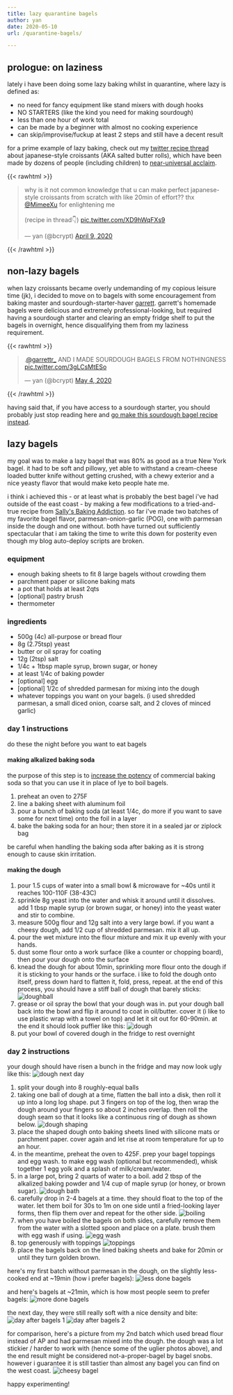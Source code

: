 ```yaml
---
title: lazy quarantine bagels
author: yan
date: 2020-05-10
url: /quarantine-bagels/

---
```


## prologue: on laziness

lately i have been doing some lazy baking whilst in quarantine, where lazy is
defined as:

* no need for fancy equipment like stand mixers with dough hooks
* NO STARTERS (like the kind you need for making sourdough)
* less than one hour of work total
* can be made by a beginner with almost no cooking experience
* can skip/improvise/fuckup at least 2 steps and still have a decent result

for a prime example of lazy baking, check out my [twitter recipe
thread](https://twitter.com/bcrypt/status/1248342621790949376) about
japanese-style croissants (AKA salted butter rolls), which have been made by
dozens of people (including children) to [near-universal
acclaim](https://www.instagram.com/p/CAA9Q_GpZBH/).

{{< rawhtml >}}
<blockquote class="twitter-tweet"><p lang="en" dir="ltr">why is it not common
knowledge that u can make perfect japanese-style croissants from scratch with
like 20min of effort?? thx <a
href="https://twitter.com/MimeeXu?ref_src=twsrc%5Etfw">@MimeeXu</a> for
enlightening me<br><br>(recipe in thread👇) <a
href="https://t.co/XD9hWqFXs9">pic.twitter.com/XD9hWqFXs9</a></p>&mdash; yan
(@bcrypt) <a
href="https://twitter.com/bcrypt/status/1248341610150019072?ref_src=twsrc%5Etfw">April
9, 2020</a></blockquote> <script async
src="https://platform.twitter.com/widgets.js" charset="utf-8"></script>
{{< /rawhtml >}}

## non-lazy bagels

when lazy croissants became overly undemanding of my copious leisure time
(jk), i decided to move on to bagels with some
encouragement from baking master and sourdough-starter-haver
[garrett](https://twitter.com/garrettr_/status/1257401082235490306). garrett's
homemade bagels were delicious and extremely professional-looking, but required having a sourdough starter and
clearing an empty fridge shelf to put the bagels in overnight, hence
disqualifying them from my laziness requirement.

{{< rawhtml >}}
<blockquote class="twitter-tweet"><p lang="en" dir="ltr">.<a
href="https://twitter.com/garrettr_?ref_src=twsrc%5Etfw">@garrettr_</a> AND
I MADE SOURDOUGH BAGELS FROM NOTHINGNESS <a
href="https://t.co/3gLCsMtESo">pic.twitter.com/3gLCsMtESo</a></p>&mdash; yan
(@bcrypt) <a
href="https://twitter.com/bcrypt/status/1257397078973648898?ref_src=twsrc%5Etfw">May
4, 2020</a></blockquote> <script async
src="https://platform.twitter.com/widgets.js" charset="utf-8"></script>
{{< /rawhtml >}}

having said that, if you have access to a sourdough starter, you should
probably just stop reading here and [go make this sourdough bagel recipe
instead](https://www.baked-theblog.com/new-york-style-sourdough-bagels-with-roasted-garlic-labneh/).

## lazy bagels

my goal was to make a lazy bagel that was 80% as good as a true New York
bagel. it had to be soft and pillowy, yet able to withstand a cream-cheese loaded butter knife without getting crushed, with a chewy exterior and a nice yeasty flavor that would make keto people hate me.

i think i achieved this - or at least what is probably the best bagel i've had
outside of the east coast - by making a few modifications to
a tried-and-true recipe from [Sally's Baking
Addiction](https://sallysbakingaddiction.com/homemade-bagels/). so far i've
made two batches of my favorite bagel flavor, parmesan-onion-garlic (POG), one
with parmesan inside the dough and one without. both have turned out
sufficiently spectacular that i am taking the time to write this down for
posterity even though my blog auto-deploy scripts are broken.

### equipment

* enough baking sheets to fit 8 large bagels without crowding them
* parchment paper or silicone baking mats
* a pot that holds at least 2qts
* [optional] pastry brush
* thermometer

### ingredients

* 500g (4c) all-purpose or bread flour
* 8g (2.75tsp) yeast
* butter or oil spray for coating
* 12g (2tsp) salt
* 1/4c + 1tbsp maple syrup, brown sugar, or honey
* at least 1/4c of baking powder
* [optional] egg
* [optional] 1/2c of shredded parmesan for mixing into the dough
* whatever toppings you want on your bagels. (i used shredded parmesan, a small
  diced onion, coarse salt, and 2 cloves of minced garlic)

### day 1 instructions

do these the night before you want to eat bagels

#### making alkalized baking soda

the purpose of this step is to [increase the
potency](https://www.thekitchn.com/expert-bagel-maker-confirms-you-dont-need-lye-to-make-a-good-bagel-maker-tour-203288) of commercial baking soda
so that you can use it in place of lye to boil bagels.

1. preheat an oven to 275F
2. line a baking sheet with aluminum foil
3. pour a bunch of baking soda (at least 1/4c, do more if you want to save some
   for next time) onto the foil in a layer
4. bake the baking soda for an hour; then store it in a sealed jar or ziplock
   bag

be careful when handling the baking soda after baking as it is strong enough to
cause skin irritation.

#### making the dough

1. pour 1.5 cups of water into a small bowl &  microwave for ~40s until it reaches 100-110F (38-43C)
2. sprinkle 8g yeast into the water and whisk it around until it dissolves.
add 1 tbsp maple syrup (or brown sugar, or honey) into the yeast water and stir
to combine.
3. measure 500g flour and 12g salt into a very large bowl. if you want a cheesy
   dough, add 1/2 cup of shredded parmesan. mix it all up.
4. pour the wet mixture into the flour mixture and mix it up evenly with your
   hands.
5. dust some flour onto a work surface (like a counter or chopping board), then
   pour your dough onto the surface
6. knead the dough for about 10min, sprinkling more flour onto the dough if it
   is sticking to your hands or the surface. i like to fold the dough onto itself,
   press down hard to flatten it, fold, press, repeat. at the end of this
   process, you should have a stiff ball of dough that barely sticks:
![doughball](https://user-images.githubusercontent.com/549654/81510470-bd941580-92c6-11ea-943a-d0770d91e20c.jpg
"dough ball")
7. grease or oil spray the bowl that your dough was in. put your dough ball
   back into the bowl and flip it around to coat in oil/butter. cover it (i
   like to use plastic wrap with a towel on top) and
   let it sit out for 60-90min. at the end it should look puffier like this:
![dough](https://user-images.githubusercontent.com/549654/81510464-b40aad80-92c6-11ea-938f-7134501d83db.jpg
"dough")
8. put your bowl of covered dough in the fridge to rest overnight

### day 2 instructions

your dough should have risen a bunch in the fridge and may now look ugly like
this:
![dough next
day](https://user-images.githubusercontent.com/549654/81510458-aa814580-92c6-11ea-8352-5db7d7f0df1f.jpg
"dough next day")

1. split your dough into 8 roughly-equal balls
2. taking one ball of dough at a time, flatten the ball into a disk, then roll
   it up into a long log shape. put 3 fingers on top of the log, then wrap the
   dough around your fingers so about 2 inches overlap. then roll the dough
   seam so that it looks like a continuous ring of dough as shown below.
![dough
shaping](https://www.baked-theblog.com/wp-content/uploads/2018/12/My-Post-1024x683.jpg
"dough shaping")
3. place the shaped dough onto baking sheets lined with silicone mats or
   parchment paper. cover again and let rise at room temperature for up to an
   hour.
4. in the meantime, preheat the oven to 425F. prep your bagel toppings and
   egg wash. to make egg wash (optional but recommended), whisk together 1 egg
   yolk and a splash of milk/cream/water.
5. in a large pot, bring 2 quarts of water to a boil. add 2 tbsp of the
   alkalized baking powder and 1/4 cup of maple syrup (or honey, or brown sugar).
![dough
bath](https://user-images.githubusercontent.com/549654/81510450-9b01fc80-92c6-11ea-8d50-6a0e4b18e3de.jpg
"dough bath")
6. carefully drop in 2-4 bagels at a time. they should float to the top of the water. let
   them boil for 30s to 1m on one side until a fried-looking layer forms, then
   flip them over and repeat for the other side.
![boiling](https://user-images.githubusercontent.com/549654/81510448-98070c00-92c6-11ea-9ba2-68bc62c3ff89.jpg "boiling")
7. when you have boiled the bagels on both sides, carefully remove them from
   the water with a slotted spoon and place on a plate. brush them with egg
   wash if using.
![egg
wash](https://user-images.githubusercontent.com/549654/81510442-90dffe00-92c6-11ea-992d-0f9f584c766c.jpg
"egg wash")
8. top generously with toppings
![toppings](https://user-images.githubusercontent.com/549654/81510509-04820b00-92c7-11ea-86b0-bb7efbfa0068.jpg
"toppings")
9. place the bagels back on the lined baking sheets and bake for 20min or until
   they turn golden brown.

here's my first batch without parmesan in the dough, on the slightly
less-cooked end at ~19min (how i prefer bagels):
![less done
bagels](https://user-images.githubusercontent.com/549654/81510479-c8e74100-92c6-11ea-9895-ed169d7dc127.jpg "less done bagels")

and here's bagels at ~21min, which is how most people seem to prefer bagels:
![more done
bagels](https://user-images.githubusercontent.com/549654/81510499-e9170000-92c6-11ea-996c-ee2dfbb281cf.jpg "more done bagels")

the next day, they were still really soft with a nice density and bite:
![day after bagels
1](https://user-images.githubusercontent.com/549654/81510474-c08f0600-92c6-11ea-9b41-b129e20fdd14.jpg
"day after bagels 1")
![day after bagels
2](https://user-images.githubusercontent.com/549654/81510472-bf5dd900-92c6-11ea-9843-d79fd898c092.jpg
"day after bagels 2")

for comparison, here's a picture from my 2nd batch which used bread flour instead of AP and had parmesan mixed into the dough. the
dough was a lot stickier / harder to work with (hence some of the uglier photos
above), and the end
result might be considered not-a-proper-bagel by bagel snobs. however
i guarantee it is still tastier than almost any bagel you can find on the west
coast.
![cheesy
bagel](https://user-images.githubusercontent.com/549654/81510438-87569600-92c6-11ea-822f-d887ce503968.jpg "cheesy bagel")

happy experimenting!
